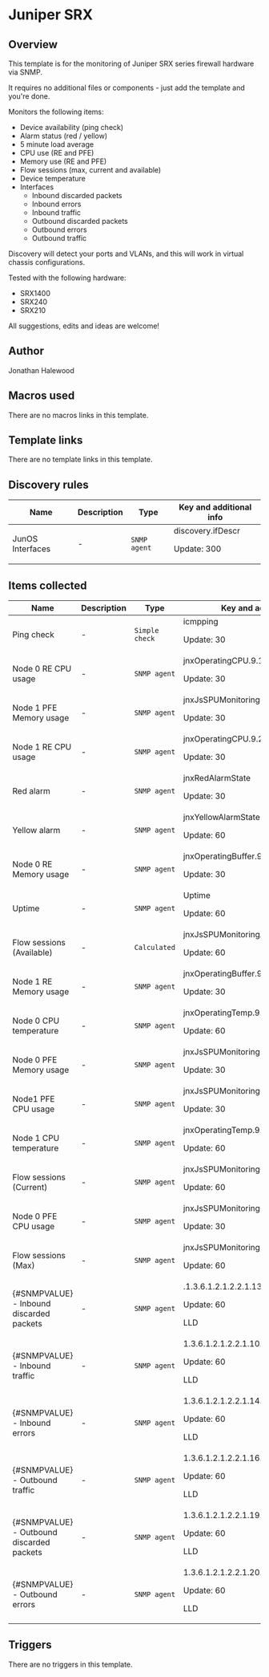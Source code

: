 # Juniper SRX

## Overview


This template is for the monitoring of Juniper SRX series firewall hardware via SNMP.


It requires no additional files or components - just add the template and you're done.


Monitors the following items:


* Device availability (ping check)
* Alarm status (red / yellow)
* 5 minute load average
* CPU use (RE and PFE)
* Memory use (RE and PFE)
* Flow sessions (max, current and available)
* Device temperature
* Interfaces
	+ Inbound discarded packets
	+ Inbound errors
	+ Inbound traffic
	+ Outbound discarded packets
	+ Outbound errors
	+ Outbound traffic


Discovery will detect your ports and VLANs, and this will work in virtual chassis configurations.


Tested with the following hardware:


* SRX1400
* SRX240
* SRX210


All suggestions, edits and ideas are welcome!




## Author

Jonathan Halewood

## Macros used

There are no macros links in this template.

## Template links

There are no template links in this template.

## Discovery rules

|Name|Description|Type|Key and additional info|
|----|-----------|----|----|
|JunOS Interfaces|<p>-</p>|`SNMP agent`|discovery.ifDescr<p>Update: 300</p>|
## Items collected

|Name|Description|Type|Key and additional info|
|----|-----------|----|----|
|Ping check|<p>-</p>|`Simple check`|icmpping<p>Update: 30</p>|
|Node 0 RE CPU usage|<p>-</p>|`SNMP agent`|jnxOperatingCPU.9.1.0.0<p>Update: 30</p>|
|Node 1 PFE Memory usage|<p>-</p>|`SNMP agent`|jnxJsSPUMonitoringMemoryUsage.10<p>Update: 30</p>|
|Node 1 RE CPU usage|<p>-</p>|`SNMP agent`|jnxOperatingCPU.9.2.0.0<p>Update: 30</p>|
|Red alarm|<p>-</p>|`SNMP agent`|jnxRedAlarmState<p>Update: 30</p>|
|Yellow alarm|<p>-</p>|`SNMP agent`|jnxYellowAlarmState<p>Update: 60</p>|
|Node 0 RE Memory usage|<p>-</p>|`SNMP agent`|jnxOperatingBuffer.9.1.0.0<p>Update: 30</p>|
|Uptime|<p>-</p>|`SNMP agent`|Uptime<p>Update: 60</p>|
|Flow sessions (Available)|<p>-</p>|`Calculated`|jnxJsSPUMonitoringAvailableFlowSession.0<p>Update: 60</p>|
|Node 1 RE Memory usage|<p>-</p>|`SNMP agent`|jnxOperatingBuffer.9.2.0.0<p>Update: 30</p>|
|Node 0 CPU temperature|<p>-</p>|`SNMP agent`|jnxOperatingTemp.9.1.0.0<p>Update: 60</p>|
|Node 0 PFE Memory usage|<p>-</p>|`SNMP agent`|jnxJsSPUMonitoringMemoryUsage.0<p>Update: 30</p>|
|Node1 PFE CPU usage|<p>-</p>|`SNMP agent`|jnxJsSPUMonitoringCPUUsage.10<p>Update: 30</p>|
|Node 1 CPU temperature|<p>-</p>|`SNMP agent`|jnxOperatingTemp.9.2.0.0<p>Update: 60</p>|
|Flow sessions (Current)|<p>-</p>|`SNMP agent`|jnxJsSPUMonitoringCurrentFlowSession.0<p>Update: 60</p>|
|Node 0 PFE CPU usage|<p>-</p>|`SNMP agent`|jnxJsSPUMonitoringCPUUsage.0<p>Update: 30</p>|
|Flow sessions (Max)|<p>-</p>|`SNMP agent`|jnxJsSPUMonitoringMaxFlowSession.0<p>Update: 60</p>|
|{#SNMPVALUE} - Inbound discarded packets|<p>-</p>|`SNMP agent`|.1.3.6.1.2.1.2.2.1.13.[{#SNMPINDEX}]<p>Update: 60</p><p>LLD</p>|
|{#SNMPVALUE} - Inbound traffic|<p>-</p>|`SNMP agent`|1.3.6.1.2.1.2.2.1.10.[{#SNMPINDEX}]<p>Update: 60</p><p>LLD</p>|
|{#SNMPVALUE} - Inbound errors|<p>-</p>|`SNMP agent`|1.3.6.1.2.1.2.2.1.14.[{#SNMPINDEX}]<p>Update: 60</p><p>LLD</p>|
|{#SNMPVALUE} - Outbound traffic|<p>-</p>|`SNMP agent`|1.3.6.1.2.1.2.2.1.16.[{#SNMPINDEX}]<p>Update: 60</p><p>LLD</p>|
|{#SNMPVALUE} - Outbound discarded packets|<p>-</p>|`SNMP agent`|1.3.6.1.2.1.2.2.1.19.[{#SNMPINDEX}]<p>Update: 60</p><p>LLD</p>|
|{#SNMPVALUE} - Outbound errors|<p>-</p>|`SNMP agent`|1.3.6.1.2.1.2.2.1.20.[{#SNMPINDEX}]<p>Update: 60</p><p>LLD</p>|
## Triggers

There are no triggers in this template.

